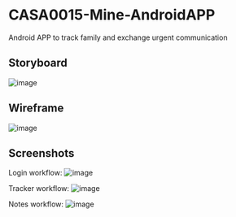 # CASA0015-Mine-AndroidAPP
Android APP to track family and exchange urgent communication

## Storyboard
![image](https://user-images.githubusercontent.com/91799774/167427055-541701b8-6360-48ee-b71c-d1c1a0805537.png)

## Wireframe
![image](https://user-images.githubusercontent.com/91799774/167428711-aeb675af-e17e-4749-9a3d-648a04e2fa0e.png)

## Screenshots
Login workflow:
![image](https://user-images.githubusercontent.com/91799774/167434793-2b982b79-f1fc-4005-859a-047b3181f994.png)

Tracker workflow:
![image](https://user-images.githubusercontent.com/91799774/167436423-dccfe41f-af67-4eef-9359-f9c7d0b3a83d.png)


Notes workflow:
![image](https://user-images.githubusercontent.com/91799774/167438993-2a975242-e5e5-4e34-bf51-a1524d113963.png)

